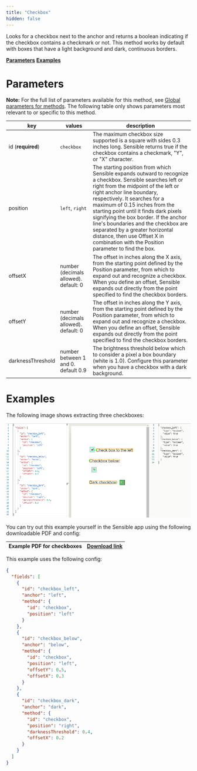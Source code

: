 ```yaml
---
title: "Checkbox"
hidden: false
---
```

Looks for a checkbox next to the anchor and returns a boolean indicating if the checkbox contains a checkmark or not.  This method works by default with boxes that have a light background and dark, continuous borders.  

[**Parameters**](doc:checkbox#section-parameters)
[**Examples**](doc:checkbox#section-examples)



Parameters
=====

**Note:** For the full list of parameters available for this method, see [Global parameters for methods](doc:method-object#section-global-parameters-for-methods). The following table only shows parameters most relevant to or specific to this method.

| key               | values                                  | description                                                  |
| ----------------- | --------------------------------------- | ------------------------------------------------------------ |
| id (**required**) | `checkbox`                              | The maximum checkbox size supported is a square with sides 0.3 inches long. Sensible returns true if the checkbox contains a checkmark, "Y", or "X" character. |
| position          | `left`, `right`                         | The starting position from which Sensible expands outward to recognize a checkbox.  Sensible searches left or right from the midpoint of the left or right anchor line boundary, respectively. It searches for a maximum of 0.15 inches from the starting point until it finds dark pixels signifying the box border. If the anchor line's boundaries and the checkbox are separated by a greater horizontal distance, then use Offset X in combination with the Position parameter to find the box. |
| offsetX           | number (decimals allowed). default: 0   | The offset in inches along the X axis, from the starting point defined by the Position parameter, from which to expand out and recognize a checkbox. When you define an offset, Sensible expands out directly from the point specified to find the checkbox borders. |
| offsetY           | number (decimals allowed).   default: 0 | The offset in inches along the Y axis, from the starting point  defined by  the Position parameter, from which to expand out and recognize a checkbox. When you define an offset, Sensible expands out directly from the point specified to find the checkbox borders. |
| darknessThreshold | number between 1 and 0. default 0.9     | The brightness threshold below which to consider a pixel a box boundary (white is 1.0). Configure this parameter when you have a checkbox with a dark background. |

Examples
====

The following image shows extracting three checkboxes:

![](https://raw.githubusercontent.com/sensible-hq/sensible-docs/main//readme-sync/assets/v0/images/checkbox_examples.png)


You can try out this example yourself in the Sensible app using the following downloadable PDF and config:

| Example PDF for checkboxes | [Download link](https://raw.githubusercontent.com/sensible-hq/sensible-docs/main/readme-sync/assets/v0/pdfs/example_checkbox.pdf) |
| -------------------------- | ------------------------------------------------------------ |

This example uses the following config:

```json
{
  "fields": [
    {
      "id": "checkbox_left",
      "anchor": "left",
      "method": {
        "id": "checkbox",
        "position": "left"
      }
    },
    {
      "id": "checkbox_below",
      "anchor": "below",
      "method": {
        "id": "checkbox",
        "position": "left",
        "offsetY": 0.5,
        "offsetX": 0.3
      }
    },
    {
      "id": "checkbox_dark",
      "anchor": "dark",
      "method": {
        "id": "checkbox",
        "position": "right",
        "darknessThreshold": 0.4,
        "offsetX": 0.2
      }
    }
  ]
}
```



